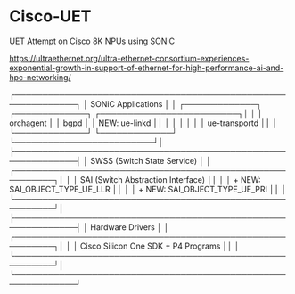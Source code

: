 # Cisco-UET
UET Attempt on Cisco 8K NPUs using SONiC

https://ultraethernet.org/ultra-ethernet-consortium-experiences-exponential-growth-in-support-of-ethernet-for-high-performance-ai-and-hpc-networking/

┌─────────────────────────────────────────────────────────────┐
│                     SONiC Applications                     │
│  ┌─────────────┐ ┌─────────────┐ ┌─────────────────────────┐│
│  │   orchagent │ │    bgpd     │ │  NEW: ue-linkd          ││
│  │             │ │             │ │       ue-transportd     ││
│  └─────────────┘ └─────────────┘ └─────────────────────────┘│
├─────────────────────────────────────────────────────────────┤
│                      SWSS (Switch State Service)           │
│  ┌─────────────────────────────────────────────────────────┐│
│  │                  SAI (Switch Abstraction Interface)    ││
│  │  + NEW: SAI_OBJECT_TYPE_UE_LLR                         ││
│  │  + NEW: SAI_OBJECT_TYPE_UE_PRI                         ││
│  └─────────────────────────────────────────────────────────┘│
├─────────────────────────────────────────────────────────────┤
│                    Hardware Drivers                        │
│  ┌─────────────────────────────────────────────────────────┐│
│  │  Cisco Silicon One SDK + P4 Programs                   ││
│  └─────────────────────────────────────────────────────────┘│
└─────────────────────────────────────────────────────────────┘

